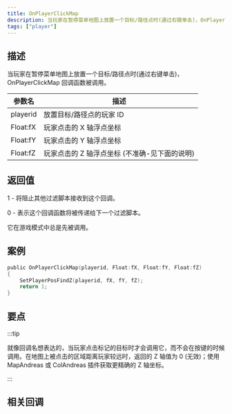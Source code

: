 ```yaml
---
title: OnPlayerClickMap
description: 当玩家在暂停菜单地图上放置一个目标/路径点时(通过右键单击)，OnPlayerClickMap回调函数被调用。
tags: ["player"]
---
```


## 描述

当玩家在暂停菜单地图上放置一个目标/路径点时(通过右键单击)，OnPlayerClickMap 回调函数被调用。

| 参数名   | 描述                                          |
| -------- | --------------------------------------------- |
| playerid | 放置目标/路径点的玩家 ID                      |
| Float:fX | 玩家点击的 X 轴浮点坐标                       |
| Float:fY | 玩家点击的 Y 轴浮点坐标                       |
| Float:fZ | 玩家点击的 Z 轴浮点坐标 (不准确-见下面的说明) |

## 返回值

1 - 将阻止其他过滤脚本接收到这个回调。

0 - 表示这个回调函数将被传递给下一个过滤脚本。

它在游戏模式中总是先被调用。

## 案例

```c
public OnPlayerClickMap(playerid, Float:fX, Float:fY, Float:fZ)
{
    SetPlayerPosFindZ(playerid, fX, fY, fZ);
    return 1;
}
```

## 要点

:::tip

就像回调名想表达的，当玩家点击标记的目标时才会调用它，而不会在按键的时候调用。在地图上被点击的区域距离玩家较远时，返回的 Z 轴值为 0 (无效)；使用 MapAndreas 或 ColAndreas 插件获取更精确的 Z 轴坐标。

:::

## 相关回调
